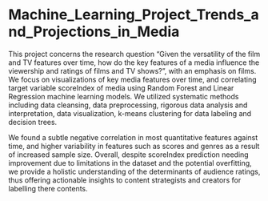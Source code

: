 # Machine_Learning_Project_Trends_and_Projections_in_Media

This project concerns the research question “Given the versatility of the film and TV features over time, how do the key features of a media influence the viewership and ratings of films and TV shows?”, with an emphasis on films. We focus on visualizations of key media features over time, and correlating target variable scoreIndex of media using Random Forest and Linear Regression machine learning models. We utilized systematic methods including data cleansing, data preprocessing, rigorous data analysis and interpretation, data visualization, k-means clustering for data labeling and decision trees.

We found a subtle negative correlation in most quantitative features against time, and higher variability in features such as scores and genres as a result of increased sample size. Overall, despite scoreIndex prediction needing improvement due to limitations in the dataset and the potential overfitting, we provide a holistic understanding of the determinants of audience ratings, thus offering actionable insights to content strategists and creators for labelling there contents.
